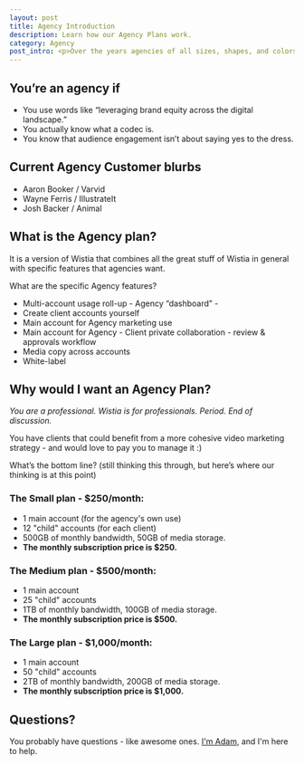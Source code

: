 ```yaml
---
layout: post
title: Agency Introduction
description: Learn how our Agency Plans work.
category: Agency
post_intro: <p>Over the years agencies of all sizes, shapes, and colors - video production agencies, digital marketing firms, public relations firms, ad agencies, web development shops, social media consultants, SEO houses - have asked us to help them use Wistia to better manage their interaction and collaboration with their clients, and to enable or extent their delivery of retainer-based managed services around video content.</p><p><em>In a nutshell, they said they wanted to bundle Wistia in with their services.</em></p><p><strong>The Wistia Agency Plan is our answer.</strong></p>
---
```


## You’re an agency if

* You use words like “leveraging brand equity across the digital landscape.”
* You actually know what a codec is.
* You know that audience engagement isn’t about saying yes to the dress.

## Current Agency Customer blurbs

* Aaron Booker / Varvid
* Wayne Ferris / IllustrateIt
* Josh Backer / Animal

## What is the Agency plan?

It is a version of Wistia that combines all the great stuff of Wistia in general with specific features that agencies want.

What are the specific Agency features?

* Multi-account usage roll-up - Agency “dashboard” - 
* Create client accounts yourself
* Main account for Agency marketing use
* Main account for Agency - Client private collaboration - review & approvals workflow
* Media copy across accounts
* White-label


## Why would I want an Agency Plan?

*You are a professional. Wistia is for professionals. Period. End of discussion.*

You have clients that could benefit from a more cohesive video marketing strategy - and would love to pay you to manage it :)


What’s the bottom line? (still thinking this through, but here’s where our thinking is at this point)

### The Small plan - $250/month: 
* 1 main account (for the agency's own use)
* 12 "child" accounts (for each client)
* 500GB of monthly bandwidth, 50GB of media storage. 
* **The monthly subscription price is $250.**

### The Medium plan - $500/month: 
* 1 main account
* 25 "child" accounts
* 1TB of monthly bandwidth, 100GB of media storage.
* **The monthly subscription price is $500.**

### The Large plan - $1,000/month: 
* 1 main account
* 50 "child" accounts
* 2TB of monthly bandwidth, 200GB of media storage.
* **The monthly subscription price is $1,000.**

## Questions?

You probably have questions - like awesome ones. [I'm Adam](mailto:adam@wistia.com), and I'm here to help.

